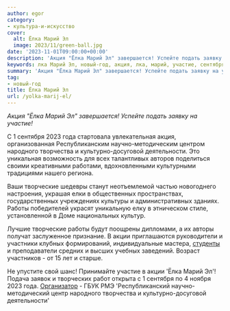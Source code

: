 ```yaml
---
author: egor
category:
- культура-и-искусство
cover:
  alt: Ёлка Марий Эл
  image: 2023/11/green-ball.jpg
date: '2023-11-01T09:00:00+00:00'
description: 'Акция "Ёлка Марий Эл" завершается! Успейте подать заявку на участие! С 1 сентября 2023 года стартовала увлекательная акция, организованная Республиканским...'
keywords: лка Марий Эл, новый-год, акция, лка, марий, участие, сентября, 2023, года, научно, народного, творчества, культурно, досуговой, деятельности, творческие, работы
summary: 'Акция "Ёлка Марий Эл" завершается! Успейте подать заявку на участие! С 1 сентября 2023 года стартовала увлекательная акция, организованная Республиканским...'
tag:
- новый-год
title: Ёлка Марий Эл
url: /yolka-marij-el/
---
```


_Акция "Ёлка Марий Эл" завершается! Успейте подать заявку на участие!_

С 1 сентября 2023 года стартовала увлекательная акция, организованная Республиканским научно-методическим центром народного творчества и культурно-досуговой деятельности. Это уникальная возможность для всех талантливых авторов поделиться своими креативными работами, вдохновленными культурными традициями нашего региона.

Ваши творческие шедевры станут неотъемлемой частью новогоднего настроения, украшая елки в общественных пространствах, государственных учреждениях культуры и административных зданиях. Работы победителей украсят уникальную елку в этническом стиле, установленной в Доме национальных культур.

Лучшие творческие работы будут поощрены дипломами, а их авторы получат заслуженное признание. В акции приглашаются руководители и участники клубных формирований, индивидуальные мастера, [студенты](/povolzhskij-gosudarstvennyj-tehnologicheskij-universitet-v-joshkar-ole/) и преподаватели средних и высших учебных заведений. Возраст участников \- от 15 лет и старше.

Не упустите свой шанс! Принимайте участие в акции 'Ёлка Марий Эл'! Подача заявок и творческих работ открыта с 1 сентября по 4 ноября 2023 года. [Организатор](https://rnmc-rme.ru/) \- ГБУК РМЭ 'Республиканский научно-методический центр народного творчества и культурно-досуговой деятельности'